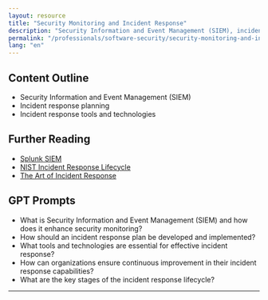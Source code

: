 ```yaml
---
layout: resource
title: "Security Monitoring and Incident Response"
description: "Security Information and Event Management (SIEM), incident response planning, incident response tools and technologies."
permalink: "/professionals/software-security/security-monitoring-and-incident-response/"
lang: "en"
---
```


## Content Outline

- Security Information and Event Management (SIEM)
- Incident response planning
- Incident response tools and technologies

## Further Reading

- [Splunk SIEM](https://www.splunk.com/en_us/software/splunk-enterprise-security.html)
- [NIST Incident Response Lifecycle](https://nvlpubs.nist.gov/nistpubs/SpecialPublications/NIST.SP.800-61r2.pdf)
- [The Art of Incident Response](https://www.sans.org/white-papers/incident-response)

## GPT Prompts

- What is Security Information and Event Management (SIEM) and how does it enhance security monitoring?
- How should an incident response plan be developed and implemented?
- What tools and technologies are essential for effective incident response?
- How can organizations ensure continuous improvement in their incident response capabilities?
- What are the key stages of the incident response lifecycle?

---
